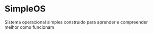 # SimpleOS
 Sistema operacional simples construído para aprender e compreender melhor como funcionam
